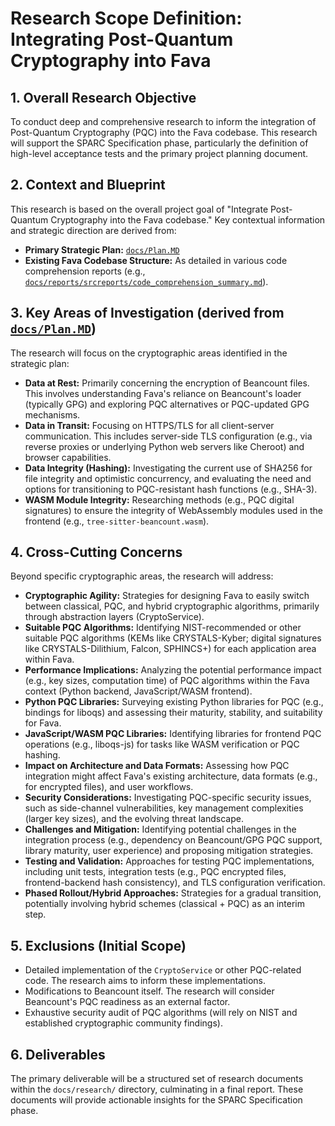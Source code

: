 # Research Scope Definition: Integrating Post-Quantum Cryptography into Fava

## 1. Overall Research Objective

To conduct deep and comprehensive research to inform the integration of Post-Quantum Cryptography (PQC) into the Fava codebase. This research will support the SPARC Specification phase, particularly the definition of high-level acceptance tests and the primary project planning document.

## 2. Context and Blueprint

This research is based on the overall project goal of "Integrate Post-Quantum Cryptography into the Fava codebase." Key contextual information and strategic direction are derived from:

*   **Primary Strategic Plan:** [`docs/Plan.MD`](docs/Plan.MD)
*   **Existing Fava Codebase Structure:** As detailed in various code comprehension reports (e.g., [`docs/reports/srcreports/code_comprehension_summary.md`](docs/reports/srcreports/code_comprehension_summary.md)).

## 3. Key Areas of Investigation (derived from [`docs/Plan.MD`](docs/Plan.MD))

The research will focus on the cryptographic areas identified in the strategic plan:

*   **Data at Rest:** Primarily concerning the encryption of Beancount files. This involves understanding Fava's reliance on Beancount's loader (typically GPG) and exploring PQC alternatives or PQC-updated GPG mechanisms.
*   **Data in Transit:** Focusing on HTTPS/TLS for all client-server communication. This includes server-side TLS configuration (e.g., via reverse proxies or underlying Python web servers like Cheroot) and browser capabilities.
*   **Data Integrity (Hashing):** Investigating the current use of SHA256 for file integrity and optimistic concurrency, and evaluating the need and options for transitioning to PQC-resistant hash functions (e.g., SHA-3).
*   **WASM Module Integrity:** Researching methods (e.g., PQC digital signatures) to ensure the integrity of WebAssembly modules used in the frontend (e.g., `tree-sitter-beancount.wasm`).

## 4. Cross-Cutting Concerns

Beyond specific cryptographic areas, the research will address:

*   **Cryptographic Agility:** Strategies for designing Fava to easily switch between classical, PQC, and hybrid cryptographic algorithms, primarily through abstraction layers (CryptoService).
*   **Suitable PQC Algorithms:** Identifying NIST-recommended or other suitable PQC algorithms (KEMs like CRYSTALS-Kyber; digital signatures like CRYSTALS-Dilithium, Falcon, SPHINCS+) for each application area within Fava.
*   **Performance Implications:** Analyzing the potential performance impact (e.g., key sizes, computation time) of PQC algorithms within the Fava context (Python backend, JavaScript/WASM frontend).
*   **Python PQC Libraries:** Surveying existing Python libraries for PQC (e.g., bindings for liboqs) and assessing their maturity, stability, and suitability for Fava.
*   **JavaScript/WASM PQC Libraries:** Identifying libraries for frontend PQC operations (e.g., liboqs-js) for tasks like WASM verification or PQC hashing.
*   **Impact on Architecture and Data Formats:** Assessing how PQC integration might affect Fava's existing architecture, data formats (e.g., for encrypted files), and user workflows.
*   **Security Considerations:** Investigating PQC-specific security issues, such as side-channel vulnerabilities, key management complexities (larger key sizes), and the evolving threat landscape.
*   **Challenges and Mitigation:** Identifying potential challenges in the integration process (e.g., dependency on Beancount/GPG PQC support, library maturity, user experience) and proposing mitigation strategies.
*   **Testing and Validation:** Approaches for testing PQC implementations, including unit tests, integration tests (e.g., PQC encrypted files, frontend-backend hash consistency), and TLS configuration verification.
*   **Phased Rollout/Hybrid Approaches:** Strategies for a gradual transition, potentially involving hybrid schemes (classical + PQC) as an interim step.

## 5. Exclusions (Initial Scope)

*   Detailed implementation of the `CryptoService` or other PQC-related code. The research aims to inform these implementations.
*   Modifications to Beancount itself. The research will consider Beancount's PQC readiness as an external factor.
*   Exhaustive security audit of PQC algorithms (will rely on NIST and established cryptographic community findings).

## 6. Deliverables

The primary deliverable will be a structured set of research documents within the `docs/research/` directory, culminating in a final report. These documents will provide actionable insights for the SPARC Specification phase.